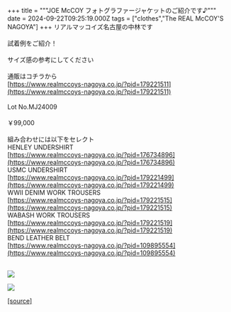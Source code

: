+++
title = """JOE McCOY フォトグラファージャケットのご紹介です♪"""
date = 2024-09-22T09:25:19.000Z
tags = ["clothes","The REAL McCOY'S NAGOYA"]
+++
リアルマッコイズ名古屋の中林です  
   
試着例をご紹介！  
   
サイズ感の参考にしてください  
   
通販はコチラから  
[https://www.realmccoys-nagoya.co.jp/?pid=179221511](https://www.realmccoys-nagoya.co.jp/?pid=179221511)  
   
Lot No.MJ24009  
   
￥99,000  
   
組み合わせには以下をセレクト  
HENLEY UNDERSHIRT  
[https://www.realmccoys-nagoya.co.jp/?pid=176734896](https://www.realmccoys-nagoya.co.jp/?pid=176734896)  
USMC UNDERSHIRT  
[https://www.realmccoys-nagoya.co.jp/?pid=179221499](https://www.realmccoys-nagoya.co.jp/?pid=179221499)  
WWII DENIM WORK TROUSERS  
[https://www.realmccoys-nagoya.co.jp/?pid=179221515](https://www.realmccoys-nagoya.co.jp/?pid=179221515)  
WABASH WORK TROUSERS  
[https://www.realmccoys-nagoya.co.jp/?pid=179221519](https://www.realmccoys-nagoya.co.jp/?pid=179221519)  
BEND LEATHER BELT  
[https://www.realmccoys-nagoya.co.jp/?pid=109895554](https://www.realmccoys-nagoya.co.jp/?pid=109895554)  
 

[![](https://stat.ameba.jp/user_images/20240922/18/realmccoy-nagoya/e3/4e/j/o1000100015489333194.jpg)](https://www.realmccoys-nagoya.co.jp/?pid=179221511)  
  
[![](https://stat.ameba.jp/user_images/20240922/18/realmccoy-nagoya/51/de/j/o1000100015489333197.jpg)](https://www.realmccoys-nagoya.co.jp/?pid=179221511)

[[source]](https://ameblo.jp/realmccoy-nagoya/entry-12868530035.html)
